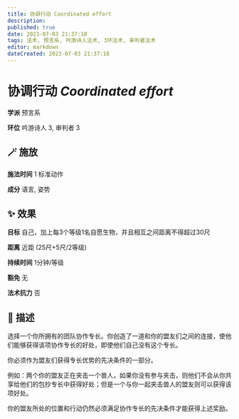 ```yaml
---
title: 协调行动 Coordinated effort
description: 
published: true
date: 2023-07-03 21:37:18
tags: 法术, 预言系, 吟游诗人法术, 3环法术, 审判者法术
editor: markdown
dateCreated: 2023-07-03 21:37:18
---
```


# **协调行动** *Coordinated effort*

**学派** 预言系 

**环位** 吟游诗人 3, 审判者 3

## 🪄 施放

**施法时间** 1 标准动作

**成分** 语言, 姿势

## ✨ 效果 

**目标** 自己，加上每3个等级1名自愿生物，并且相互之间距离不得超过30尺 

**距离** 近距 (25尺+5尺/2等级)  

**持续时间** 1分钟/等级 

**豁免** 无

**法术抗力** 否

## 📖 描述

选择一个你所拥有的团队协作专长。你创造了一道和你的盟友们之间的连接，使他们能够获得该项协作专长的好处，即使他们自己没有这个专长。

你必须作为盟友们获得专长优势的先决条件的一部分。

例如：两个你的盟友正在夹击一个兽人，如果你没有参与夹击，则他们不会从你共享给他们的包抄专长中获得好处；但是一个与你一起夹击兽人的盟友则可以获得该项好处。

你的盟友所处的位置和行动仍然必须满足协作专长的先决条件才能获得上述奖励。
    